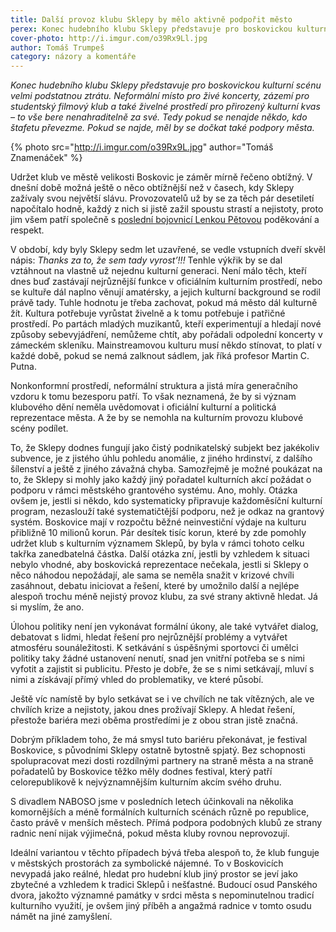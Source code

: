 ```yaml
---
title: Další provoz klubu Sklepy by mělo aktivně podpořit město
perex: Konec hudebního klubu Sklepy představuje pro boskovickou kulturní scénu velmi podstatnou ztrátu. Nezasloužily by si tedy Sklepy aktivnější podporu ze strany města?
cover-photo: http://i.imgur.com/o39Rx9Ll.jpg
author: Tomáš Trumpeš
category: názory a komentáře
---
```


*Konec hudebního klubu Sklepy představuje pro boskovickou kulturní scénu velmi podstatnou ztrátu. Neformální místo pro živé koncerty, zázemí pro studentský filmový klub a také živelné prostředí pro přirozený kulturní kvas – to vše bere nenahraditelně za své. Tedy pokud se nenajde někdo, kdo štafetu převezme. Pokud se najde, měl by se dočkat také podpory města.*

{% photo src="http://i.imgur.com/o39Rx9L.jpg" author="Tomáš Znamenáček" %}

Udržet klub ve městě velikosti Boskovic je záměr mírně řečeno obtížný. V dnešní době možná ještě o něco obtížnější než v časech, kdy Sklepy zažívaly svou největší slávu. Provozovatelů už by se za těch pár desetiletí napočítalo hodně, každý z nich si jistě zažil spoustu strastí a nejistoty, proto jim všem patří společně s [poslední bojovnicí Lenkou Pětovou](http://www.ohlasy.info/clanky/2017/07/konec-sklepu.html) poděkování a respekt.

V období, kdy byly Sklepy sedm let uzavřené, se vedle vstupních dveří skvěl nápis: *Thanks za to, že sem tady vyrost’!!!* Tenhle výkřik by se dal vztáhnout na vlastně už nejednu kulturní generaci. Není málo těch, kteří dnes buď zastávají nejrůznější funkce v oficiálním kulturním prostředí, nebo se kultuře dál naplno věnují amatérsky, a jejich kulturní background se rodil právě tady. Tuhle hodnotu je třeba zachovat, pokud má město dál kulturně žít. Kultura potřebuje vyrůstat živelně a k tomu potřebuje i patřičné prostředí. Po partách mladých muzikantů, kteří experimentují a hledají nové způsoby sebevyjádření, nemůžeme chtít, aby pořádali odpolední koncerty v zámeckém skleníku. Mainstreamovou kulturu musí někdo stínovat, to platí v každé době, pokud se nemá zalknout sádlem, jak říká profesor Martin C. Putna.

Nonkonformní prostředí, neformální struktura a jistá míra generačního vzdoru k tomu bezesporu patří. To však neznamená, že by si význam klubového dění neměla uvědomovat i oficiální kulturní a politická reprezentace města. A že by se nemohla na kulturním provozu klubové scény podílet.

To, že Sklepy dodnes fungují jako čistý podnikatelský subjekt bez jakékoliv subvence, je z jistého úhlu pohledu anomálie, z jiného hrdinství, z dalšího šílenství a ještě z jiného závažná chyba. Samozřejmě je možné poukázat na to, že Sklepy si mohly jako každý jiný pořadatel kulturních akcí požádat o podporu v rámci městského grantového systému. Ano, mohly. Otázka ovšem je, jestli si někdo, kdo systematicky připravuje každoměsíční kulturní program, nezaslouží také systematičtější podporu, než je odkaz na grantový systém. Boskovice mají v rozpočtu běžné neinvestiční výdaje na kulturu přibližně 10 milionů korun. Pár desítek tisíc korun, které by zde pomohly udržet klub s kulturním významem Sklepů, by byla v rámci tohoto celku takřka zanedbatelná částka. Další otázka zní, jestli by vzhledem k situaci nebylo vhodné, aby boskovická reprezentace nečekala, jestli si Sklepy o něco náhodou nepožádají, ale sama se neměla snažit v krizové chvíli zasáhnout, debatu iniciovat a řešení, které by umožnilo další a nejlépe alespoň trochu méně nejistý provoz klubu, za své strany aktivně hledat. Já si myslím, že ano.

Úlohou politiky není jen vykonávat formální úkony, ale také vytvářet dialog, debatovat s lidmi, hledat řešení pro nejrůznější problémy a vytvářet atmosféru sounáležitosti. K setkávání s úspěšnými sportovci či umělci politiky taky žádné ustanovení nenutí, snad jen vnitřní potřeba se s nimi vyfotit a zajistit si publicitu. Přesto je dobře, že se s nimi setkávají, mluví s nimi a získávají přímý vhled do problematiky, ve které působí.

Ještě víc namístě by bylo setkávat se i ve chvílích ne tak vítězných, ale ve chvílích krize a nejistoty, jakou dnes prožívají Sklepy. A hledat řešení, přestože bariéra mezi oběma prostředími je z obou stran jistě značná.

Dobrým příkladem toho, že má smysl tuto bariéru překonávat, je festival Boskovice, s původními Sklepy ostatně bytostně spjatý. Bez schopnosti spolupracovat mezi dosti rozdílnými partnery na straně města a na straně pořadatelů by Boskovice těžko měly dodnes festival, který patří celorepublikově k nejvýznamnějším kulturním akcím svého druhu.

S divadlem NABOSO jsme v posledních letech účinkovali na několika komornějších a méně formálních kulturních scénách různě po republice, často právě v menších městech. Přímá podpora podobných klubů ze strany radnic není nijak výjimečná, pokud města kluby rovnou neprovozují.

Ideální variantou v těchto případech bývá třeba alespoň to, že klub funguje v městských prostorách za symbolické nájemné. To v Boskovicích nevypadá jako reálné, hledat pro hudební klub jiný prostor se jeví jako zbytečné a vzhledem k tradici Sklepů i nešťastné. Budoucí osud Panského dvora, jakožto významné památky v srdci města s nepominutelnou tradicí kulturního využití, je ovšem jiný příběh a angažmá radnice v tomto osudu námět na jiné zamyšlení. 

